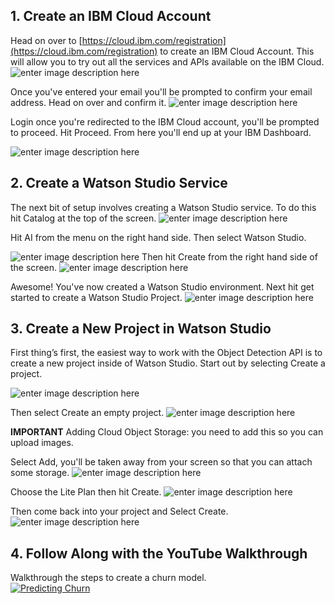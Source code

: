 ## 1. Create an IBM Cloud Account
Head on over to [https://cloud.ibm.com/registration](https://cloud.ibm.com/registration) to create an IBM Cloud Account.  This will allow you to try out all the services and APIs available on the IBM Cloud. 
![enter image description here](https://i.imgur.com/qd5dRP1.png)

Once you've entered your email you'll be prompted to confirm your email address. Head on over and confirm it. 
![enter image description here](https://i.imgur.com/kT9vZul.png)

Login once you're redirected to the IBM Cloud account, you'll be prompted to proceed. Hit Proceed. From here you'll end up at your IBM Dashboard. 

![enter image description here](https://i.imgur.com/c4qtn99.png)

## 2. Create a Watson Studio Service
The next bit of setup involves creating a Watson Studio service. To do this hit Catalog at the top of the screen. 
![enter image description here](https://i.imgur.com/hP81gYd.png)

Hit AI from the menu on the right hand side. Then select Watson Studio. 

![enter image description here](https://i.imgur.com/roDM6NQ.png)
Then hit Create from the right hand side of the screen.
![enter image description here](https://i.imgur.com/PGtjkBh.png)

Awesome! You've now created a Watson Studio environment. Next hit get started to create a Watson Studio Project. 
![enter image description here](https://i.imgur.com/BpCNvJH.png)

## 3. Create a New Project in Watson Studio
First thing’s first, the easiest way to work with the Object Detection API is to create a new project inside of Watson Studio. Start out by selecting Create a project.

![enter image description here](https://i.imgur.com/gxXOcsP.png)

Then select Create an empty project.
![enter image description here](https://i.imgur.com/R1RfZvB.png)

<b>IMPORTANT</b>
Adding Cloud Object Storage: you need to add this so you can upload images.

Select Add, you'll be taken away from your screen so that you can attach some storage.
![enter image description here](https://i.imgur.com/3dn5MdJ.png)

 Choose the Lite Plan then hit Create.
![enter image description here](https://i.imgur.com/9LM3j8d.png)

Then come back into your project and Select Create. 
![enter image description here](https://i.imgur.com/RHxqFAT.png)

## 4. Follow Along with the YouTube Walkthrough
Walkthrough the steps to create a churn model. <br />
[![Predicting Churn](https://img.youtube.com/vi/TsK289LVlrY/0.jpg)](https://www.youtube.com/watch?v=TsK289LVlrY)